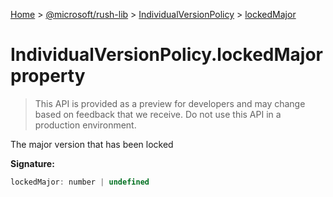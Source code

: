 [Home](./index) &gt; [@microsoft/rush-lib](./rush-lib.md) &gt; [IndividualVersionPolicy](./rush-lib.individualversionpolicy.md) &gt; [lockedMajor](./rush-lib.individualversionpolicy.lockedmajor.md)

# IndividualVersionPolicy.lockedMajor property

> This API is provided as a preview for developers and may change based on feedback that we receive. Do not use this API in a production environment.

The major version that has been locked

**Signature:**
```javascript
lockedMajor: number | undefined
```
